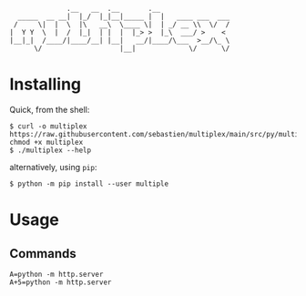 ```
              .__   __  .__       .__
  _____  __ __|  |_/  |_|__|_____ |  |   ____ ___  ___
 /     \|  |  \  |\   __\  \____ \|  | _/ __ \\  \/  /
|  Y Y  \  |  /  |_|  | |  |  |_> >  |_\  ___/ >    <
|__|_|  /____/|____/__| |__|   __/|____/\___  >__/\_ \
      \/                   |__|             \/      \/
```

# Installing

Quick, from the shell:

```
$ curl -o multiplex https://raw.githubusercontent.com/sebastien/multiplex/main/src/py/multiplex.py; chmod +x multiplex
$ ./multiplex --help
```

alternatively, using `pip`:

```
$ python -m pip install --user multiple
```
# Usage

## Commands

```
A=python -m http.server
A+5=python -m http.server
```
